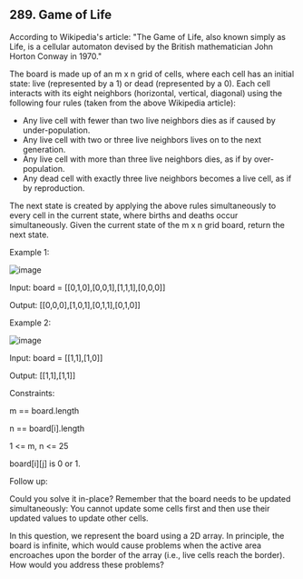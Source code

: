 ## 289. Game of Life


According to Wikipedia's article: "The Game of Life, also known simply as Life, is a cellular automaton devised by the British mathematician John Horton Conway in 1970."

The board is made up of an m x n grid of cells, where each cell has an initial state: live (represented by a 1) or dead (represented by a 0). Each cell interacts with its eight neighbors (horizontal, vertical, diagonal) using the following four rules (taken from the above Wikipedia article):

- Any live cell with fewer than two live neighbors dies as if caused by under-population.
- Any live cell with two or three live neighbors lives on to the next generation.
- Any live cell with more than three live neighbors dies, as if by over-population.
- Any dead cell with exactly three live neighbors becomes a live cell, as if by reproduction.

The next state is created by applying the above rules simultaneously to every cell in the current state, where births and deaths occur simultaneously. Given the current state of the m x n grid board, return the next state.

Example 1:

![image](https://user-images.githubusercontent.com/37321492/162877192-7ec12df1-1cc2-435d-b290-39f5decd2246.png)


Input: board = [[0,1,0],[0,0,1],[1,1,1],[0,0,0]]

Output: [[0,0,0],[1,0,1],[0,1,1],[0,1,0]]


Example 2:

![image](https://user-images.githubusercontent.com/37321492/162877214-9b01fdd4-1ef8-4344-9607-835bfe7a7e61.png)


Input: board = [[1,1],[1,0]]

Output: [[1,1],[1,1]]
 

Constraints:

m == board.length

n == board[i].length

1 <= m, n <= 25

board[i][j] is 0 or 1.
 

Follow up:

Could you solve it in-place? Remember that the board needs to be updated simultaneously: You cannot update some cells first and then use their updated values to update other cells.

In this question, we represent the board using a 2D array. In principle, the board is infinite, which would cause problems when the active area encroaches upon the border of the array (i.e., live cells reach the border). How would you address these problems?
